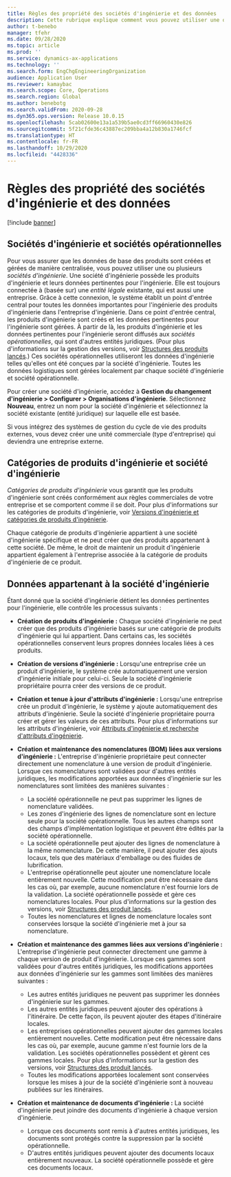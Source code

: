 ```yaml
---
title: Règles des propriété des sociétés d'ingénierie et des données
description: Cette rubrique explique comment vous pouvez utiliser une ou plusieurs sociétés d'ingénierie pour vous assurer que les données de base des produits sont créées et gérées de manière centralisée. Une société d'ingénierie représente l'entreprise qui possède les produits d'ingénierie et ses données pertinentes pour l'ingénierie.
author: t-benebo
manager: tfehr
ms.date: 09/28/2020
ms.topic: article
ms.prod: ''
ms.service: dynamics-ax-applications
ms.technology: ''
ms.search.form: EngChgEngineeringOrganization
audience: Application User
ms.reviewer: kamaybac
ms.search.scope: Core, Operations
ms.search.region: Global
ms.author: benebotg
ms.search.validFrom: 2020-09-28
ms.dyn365.ops.version: Release 10.0.15
ms.openlocfilehash: 5cab02600e13a1a539b5ae0cd3ff66960430e826
ms.sourcegitcommit: 5f21cfde36c43887ec209bba4a12b830a1746fcf
ms.translationtype: HT
ms.contentlocale: fr-FR
ms.lasthandoff: 10/29/2020
ms.locfileid: "4428336"
---
```

# <a name="engineering-companies-and-data-ownership-rules"></a>Règles des propriété des sociétés d'ingénierie et des données

[!include [banner](../includes/banner.md)]

## <a name="engineering-companies-and-operational-companies"></a>Sociétés d'ingénierie et sociétés opérationnelles

Pour vous assurer que les données de base des produits sont créées et gérées de manière centralisée, vous pouvez utiliser une ou plusieurs *sociétés d'ingénierie*. Une société d'ingénierie possède les produits d'ingénierie et leurs données pertinentes pour l'ingénierie. Elle est toujours connectée à (basée sur) une *entité légale* existante, qui est aussi une entreprise. Grâce à cette connexion, le système établit un point d'entrée central pour toutes les données importantes pour l'ingénierie des produits d'ingénierie dans l'entreprise d'ingénierie. Dans ce point d'entrée central, les produits d'ingénierie sont créés et les données pertinentes pour l'ingénierie sont gérées. À partir de là, les produits d'ingénierie et les données pertinentes pour l'ingénierie seront diffusés aux *sociétés opérationnelles*, qui sont d'autres entités juridiques. (Pour plus d'informations sur la gestion des versions, voir [Structures des produits lancés](release-product-structure.md).) Ces sociétés opérationnelles utiliseront les données d'ingénierie telles qu'elles ont été conçues par la société d'ingénierie. Toutes les données logistiques sont gérées localement par chaque société d'ingénierie et société opérationnelle.

Pour créer une société d'ingénierie, accédez à **Gestion du changement d'ingénierie \> Configurer \> Organisations d'ingénierie**. Sélectionnez **Nouveau**, entrez un nom pour la société d'ingénierie et sélectionnez la société existante (entité juridique) sur laquelle elle est basée.

Si vous intégrez des systèmes de gestion du cycle de vie des produits externes, vous devez créer une unité commerciale (type d'entreprise) qui deviendra une entreprise externe.

## <a name="engineering-product-categories-and-engineering-companies"></a>Catégories de produits d'ingénierie et société d'ingénierie

*Catégories de produits d'ingénierie* vous garantit que les produits d'ingénierie sont créés conformément aux règles commerciales de votre entreprise et se comportent comme il se doit. Pour plus d'informations sur les catégories de produits d'ingénierie, voir [Versions d'ingénierie et catégories de produits d'ingénierie](engineering-versions-product-category.md).

Chaque catégorie de produits d'ingénierie appartient à une société d'ingénierie spécifique et ne peut créer que des produits appartenant à cette société. De même, le droit de maintenir un produit d'ingénierie appartient également à l'entreprise associée à la catégorie de produits d'ingénierie de ce produit.

## <a name="data-that-is-owned-by-the-engineering-company"></a>Données appartenant à la société d'ingénierie

Étant donné que la société d'ingénierie détient les données pertinentes pour l'ingénierie, elle contrôle les processus suivants :

- **Création de produits d'ingénierie :** Chaque société d'ingénierie ne peut créer que des produits d'ingénierie basés sur une catégorie de produits d'ingénierie qui lui appartient. Dans certains cas, les sociétés opérationnelles conservent leurs propres données locales liées à ces produits.
- **Création de versions d'ingénierie :** Lorsqu'une entreprise crée un produit d'ingénierie, le système crée automatiquement une version d'ingénierie initiale pour celui-ci. Seule la société d'ingénierie propriétaire pourra créer des versions de ce produit.
- **Création et tenue à jour d'attributs d'ingénierie :** Lorsqu'une entreprise crée un produit d'ingénierie, le système y ajoute automatiquement des attributs d'ingénierie. Seule la société d'ingénierie propriétaire pourra créer et gérer les valeurs de ces attributs. Pour plus d'informations sur les attributs d'ingénierie, voir [Attributs d'ingénierie et recherche d'attributs d'ingénierie](engineering-attributes-and-search.md).
- **Création et maintenance des nomenclatures (BOM) liées aux versions d'ingénierie :** L'entreprise d'ingénierie propriétaire peut connecter directement une nomenclature à une version de produit d'ingénierie. Lorsque ces nomenclatures sont validées pour d'autres entités juridiques, les modifications apportées aux données d'ingénierie sur les nomenclatures sont limitées des manières suivantes :

    - La société opérationnelle ne peut pas supprimer les lignes de nomenclature validées.
    - Les zones d'ingénierie des lignes de nomenclature sont en lecture seule pour la société opérationnelle. Tous les autres champs sont des champs d'implémentation logistique et peuvent être édités par la société opérationnelle.
    - La société opérationnelle peut ajouter des lignes de nomenclature à la même nomenclature. De cette manière, il peut ajouter des ajouts locaux, tels que des matériaux d'emballage ou des fluides de lubrification.
    - L'entreprise opérationnelle peut ajouter une nomenclature locale entièrement nouvelle. Cette modification peut être nécessaire dans les cas où, par exemple, aucune nomenclature n'est fournie lors de la validation. La société opérationnelle possède et gère ces nomenclatures locales. Pour plus d'informations sur la gestion des versions, voir [Structures des produit lancés](release-product-structure.md).
    - Toutes les nomenclatures et lignes de nomenclature locales sont conservées lorsque la société d'ingénierie met à jour sa nomenclature.

- **Création et maintenance des gammes liées aux versions d'ingénierie :** L'entreprise d'ingénierie peut connecter directement une gamme à chaque version de produit d'ingénierie. Lorsque ces gammes sont validées pour d'autres entités juridiques, les modifications apportées aux données d'ingénierie sur les gammes sont limitées des manières suivantes :

    - Les autres entités juridiques ne peuvent pas supprimer les données d'ingénierie sur les gammes.
    - Les autres entités juridiques peuvent ajouter des opérations à l'itinéraire. De cette façon, ils peuvent ajouter des étapes d'itinéraire locales.
    - Les entreprises opérationnelles peuvent ajouter des gammes locales entièrement nouvelles. Cette modification peut être nécessaire dans les cas où, par exemple, aucune gamme n'est fournie lors de la validation. Les sociétés opérationnelles possèdent et gèrent ces gammes locales. Pour plus d'informations sur la gestion des versions, voir [Structures des produit lancés](release-product-structure.md).
    - Toutes les modifications apportées localement sont conservées lorsque les mises à jour de la société d'ingénierie sont à nouveau publiées sur les itinéraires.

- **Création et maintenance de documents d'ingénierie :** La société d'ingénierie peut joindre des documents d'ingénierie à chaque version d'ingénierie.

    - Lorsque ces documents sont remis à d'autres entités juridiques, les documents sont protégés contre la suppression par la société opérationnelle.
    - D'autres entités juridiques peuvent ajouter des documents locaux entièrement nouveaux. La société opérationnelle possède et gère ces documents locaux.

